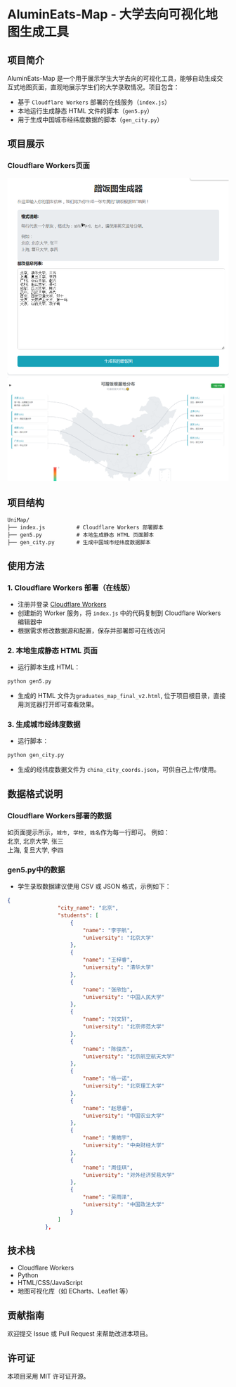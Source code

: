 # AluminEats-Map - 大学去向可视化地图生成工具

## 项目简介

AluminEats-Map 是一个用于展示学生大学去向的可视化工具，能够自动生成交互式地图页面，直观地展示学生们的大学录取情况。项目包含：

- 基于 `Cloudflare Workers` 部署的在线服务（`index.js`）
- 本地运行生成静态 HTML 文件的脚本（`gen5.py`）
- 用于生成中国城市经纬度数据的脚本（`gen_city.py`）

## 项目展示

### Cloudflare Workers页面
![](./cloudflare_workers_1.png)
![](./cloudflare_workers_2.png)

## 项目结构

```
UniMap/
├── index.js          # Cloudflare Workers 部署脚本
├── gen5.py           # 本地生成静态 HTML 页面脚本
├── gen_city.py       # 生成中国城市经纬度数据脚本
```

## 使用方法

### 1. Cloudflare Workers 部署（在线版）

- 注册并登录 [Cloudflare Workers](https://workers.cloudflare.com/)
- 创建新的 Worker 服务，将 `index.js` 中的代码复制到 Cloudflare Workers 编辑器中
- 根据需求修改数据源和配置，保存并部署即可在线访问

### 2. 本地生成静态 HTML 页面

- 运行脚本生成 HTML：
```bash
python gen5.py
```

- 生成的 HTML 文件为`graduates_map_final_v2.html`, 位于项目根目录，直接用浏览器打开即可查看效果。

### 3. 生成城市经纬度数据

- 运行脚本：
```bash
python gen_city.py
```

- 生成的经纬度数据文件为 `china_city_coords.json`，可供自己上传/使用。

## 数据格式说明
### Cloudflare Workers部署的数据
如页面提示所示，`城市, 学校, 姓名`作为每一行即可。
例如：  
北京, 北京大学, 张三  
上海, 复旦大学, 李四

### gen5.py中的数据
- 学生录取数据建议使用 CSV 或 JSON 格式，示例如下：

```json
{
                "city_name": "北京",
                "students": [
                    {
                        "name": "李宇航",
                        "university": "北京大学"
                    },
                    {
                        "name": "王梓睿",
                        "university": "清华大学"
                    },
                    {
                        "name": "张欣怡",
                        "university": "中国人民大学"
                    },
                    {
                        "name": "刘文轩",
                        "university": "北京师范大学"
                    },
                    {
                        "name": "陈俊杰",
                        "university": "北京航空航天大学"
                    },
                    {
                        "name": "杨一诺",
                        "university": "北京理工大学"
                    },
                    {
                        "name": "赵思睿",
                        "university": "中国农业大学"
                    },
                    {
                        "name": "黄皓宇",
                        "university": "中央财经大学"
                    },
                    {
                        "name": "周佳琪",
                        "university": "对外经济贸易大学"
                    },
                    {
                        "name": "吴雨泽",
                        "university": "中国政法大学"
                    }
                ]
            },
```

## 技术栈

- Cloudflare Workers
- Python
- HTML/CSS/JavaScript
- 地图可视化库（如 ECharts、Leaflet 等）

## 贡献指南

欢迎提交 Issue 或 Pull Request 来帮助改进本项目。

## 许可证

本项目采用 MIT 许可证开源。
